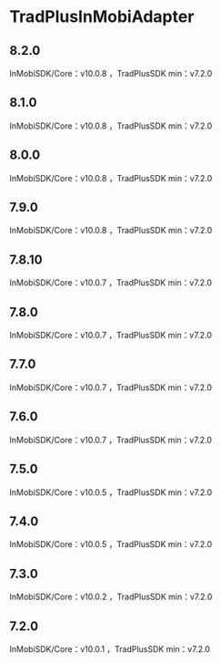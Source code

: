 # TradPlusInMobiAdapter

## 8.2.0

InMobiSDK/Core：v10.0.8 ，TradPlusSDK min：v7.2.0

## 8.1.0

InMobiSDK/Core：v10.0.8 ，TradPlusSDK min：v7.2.0

## 8.0.0

InMobiSDK/Core：v10.0.8 ，TradPlusSDK min：v7.2.0

## 7.9.0

InMobiSDK/Core：v10.0.8 ，TradPlusSDK min：v7.2.0

## 7.8.10

InMobiSDK/Core：v10.0.7 ，TradPlusSDK min：v7.2.0

## 7.8.0

InMobiSDK/Core：v10.0.7 ，TradPlusSDK min：v7.2.0

## 7.7.0

InMobiSDK/Core：v10.0.7 ，TradPlusSDK min：v7.2.0

## 7.6.0

InMobiSDK/Core：v10.0.7 ，TradPlusSDK min：v7.2.0

## 7.5.0

InMobiSDK/Core：v10.0.5 ，TradPlusSDK min：v7.2.0

## 7.4.0

InMobiSDK/Core：v10.0.5 ，TradPlusSDK min：v7.2.0

## 7.3.0

InMobiSDK/Core：v10.0.2 ，TradPlusSDK min：v7.2.0

## 7.2.0

InMobiSDK/Core：v10.0.1 ，TradPlusSDK min：v7.2.0